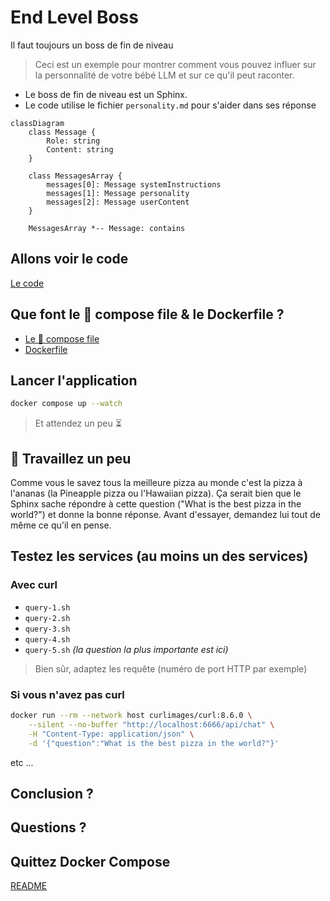 # End Level Boss

Il faut toujours un boss de fin de niveau

> Ceci est un exemple pour montrer comment vous pouvez influer sur la personnalité de votre bébé LLM et sur ce qu'il peut raconter.

- Le boss de fin de niveau est un Sphinx.
- Le code utilise le fichier `personality.md` pour s'aider dans ses réponse

```mermaid
classDiagram
    class Message {
        Role: string
        Content: string
    }
    
    class MessagesArray {
        messages[0]: Message systemInstructions
        messages[1]: Message personality
        messages[2]: Message userContent
    }
    
    MessagesArray *-- Message: contains

```

## Allons voir le code

[Le code](main.go)

## Que font le 🐳 compose file & le Dockerfile ?

- [Le 🐳 compose file](compose.yml)
- [Dockerfile](Dockerfile)

## Lancer l'application

```bash
docker compose up --watch
```
> Et attendez un peu ⏳

## 🚧 Travaillez un peu

Comme vous le savez tous la meilleure pizza au monde c'est la pizza à l'ananas (la Pineapple pizza ou l'Hawaiian pizza). Ça serait bien que le Sphinx sache répondre à cette question ("What is the best pizza in the world?") et donne la bonne réponse. Avant d'essayer, demandez lui tout de même ce qu'il en pense.


## Testez les services (au moins un des services)

### Avec curl

- `query-1.sh`
- `query-2.sh`
- `query-3.sh`
- `query-4.sh`
- `query-5.sh` *(la question la plus importante est ici)*

> Bien sûr, adaptez les requête (numéro de port HTTP par exemple)

### Si vous n'avez pas curl

```bash
docker run --rm --network host curlimages/curl:8.6.0 \
    --silent --no-buffer "http://localhost:6666/api/chat" \
    -H "Content-Type: application/json" \
    -d '{"question":"What is the best pizza in the world?"}'
```

etc ...

## Conclusion ?

## Questions ?

## Quittez Docker Compose

[README](../README.md)
